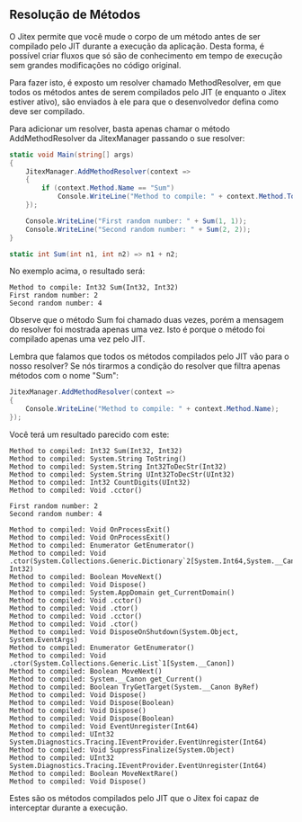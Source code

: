 ## Resolução de Métodos

O Jitex permite que você mude o corpo de um método antes de ser compilado pelo JIT durante a execução da aplicação. Desta forma, é possível criar fluxos que só são de conhecimento em tempo de execução sem grandes modificações no código original.

Para fazer isto, é exposto um resolver chamado MethodResolver, em que todos os métodos antes de serem compilados pelo JIT (e enquanto o Jitex estiver ativo), são enviados à ele para que o desenvolvedor defina como deve ser compilado.

Para adicionar um resolver, basta apenas chamar o método AddMethodResolver da JitexManager passando o sue resolver:

```csharp
static void Main(string[] args)
{
    JitexManager.AddMethodResolver(context =>
    {
        if (context.Method.Name == "Sum")
            Console.WriteLine("Method to compile: " + context.Method.ToString());
    });

    Console.WriteLine("First random number: " + Sum(1, 1));
    Console.WriteLine("Second random number: " + Sum(2, 2));
}

static int Sum(int n1, int n2) => n1 + n2;
```

No exemplo acima, o resultado será:

```
Method to compile: Int32 Sum(Int32, Int32)
First random number: 2
Second random number: 4
```

Observe que o método Sum foi chamado duas vezes, porém a mensagem do resolver foi mostrada apenas uma vez. Isto é porque o método foi compilado apenas uma vez pelo JIT.

Lembra que falamos que todos os métodos compilados pelo JIT vão para o nosso resolver? Se nós tirarmos a condição do resolver que filtra apenas métodos com o nome "Sum":

```csharp
JitexManager.AddMethodResolver(context =>
{
    Console.WriteLine("Method to compile: " + context.Method.Name);
});
```

Você terá um resultado parecido com este:

```
Method to compiled: Int32 Sum(Int32, Int32)
Method to compiled: System.String ToString()
Method to compiled: System.String Int32ToDecStr(Int32)
Method to compiled: System.String UInt32ToDecStr(UInt32)
Method to compiled: Int32 CountDigits(UInt32)
Method to compiled: Void .cctor()

First random number: 2
Second random number: 4

Method to compiled: Void OnProcessExit()
Method to compiled: Void OnProcessExit()
Method to compiled: Enumerator GetEnumerator()
Method to compiled: Void .ctor(System.Collections.Generic.Dictionary`2[System.Int64,System.__Canon], Int32)
Method to compiled: Boolean MoveNext()
Method to compiled: Void Dispose()
Method to compiled: System.AppDomain get_CurrentDomain()
Method to compiled: Void .cctor()
Method to compiled: Void .ctor()
Method to compiled: Void .cctor()
Method to compiled: Void .ctor()
Method to compiled: Void DisposeOnShutdown(System.Object, System.EventArgs)
Method to compiled: Enumerator GetEnumerator()
Method to compiled: Void .ctor(System.Collections.Generic.List`1[System.__Canon])
Method to compiled: Boolean MoveNext()
Method to compiled: System.__Canon get_Current()
Method to compiled: Boolean TryGetTarget(System.__Canon ByRef)
Method to compiled: Void Dispose()
Method to compiled: Void Dispose(Boolean)
Method to compiled: Void Dispose()
Method to compiled: Void Dispose(Boolean)
Method to compiled: Void EventUnregister(Int64)
Method to compiled: UInt32 System.Diagnostics.Tracing.IEventProvider.EventUnregister(Int64)
Method to compiled: Void SuppressFinalize(System.Object)
Method to compiled: UInt32 System.Diagnostics.Tracing.IEventProvider.EventUnregister(Int64)
Method to compiled: Boolean MoveNextRare()
Method to compiled: Void Dispose()
```

Estes são os métodos compilados pelo JIT que o Jitex foi capaz de interceptar durante a execução.
